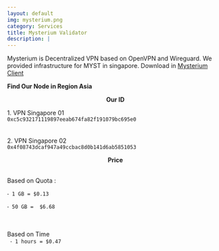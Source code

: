 ```yaml
---
layout: default
img: mysterium.png
category: Services
title: Mysterium Validator
description: |
---
```

Mysterium is Decentralized VPN based on OpenVPN and Wireguard. We provided infrastructure for MYST in singapore. Download in [Mysterium Client](https://www.mysteriumvpn.com/download)

<b>Find Our Node in Region Asia</b>
<p align="center"><b>Our ID</b></p>
1. VPN Singapore 01 
<code align="center">
0xc5c932171119897eeab674fa82f191079bc695e0
</code>
<br>
<br>
2. VPN Singapore 02
<code align="center">
0x4f08743dcaf947a49ccbac8d0b141d6ab5851053
</code>


<p align="center"><b>Price</b></p>
<br>
Based on Quota : <br>
<code align="center">
⁃ 1 GB = $0.13 <br>
⁃ 50 GB =  $6.68
</code>
<br><br>

Based on Time <br>
<code align="center">
⁃ 1 hours = $0.47 
</code>


